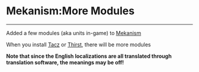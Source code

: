 # Mekanism:More Modules

----
Added a few modules (aka units in-game) to [Mekanism](https://www.curseforge.com/minecraft/mc-mods/mekanism)

When you install [Tacz](https://www.curseforge.com/minecraft/mc-mods/timeless-and-classics-zero) or [Thirst](https://www.curseforge.com/minecraft/mc-mods/thirst-was-taken), there will be more modules

__Note that since the English localizations are all translated through translation software, the meanings may be off!__




